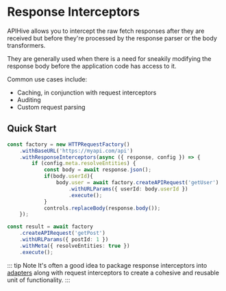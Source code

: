 # Response Interceptors

APIHive allows you to intercept the raw fetch responses after they are received but before they're processed by the response parser or the body transformers.

They are generally used when there is a need for sneakily modifying the response body before the application code has access to it. 

Common use cases include:

- Caching, in conjunction with request interceptors
- Auditing
- Custom request parsing

## Quick Start

```typescript
const factory = new HTTPRequestFactory()
    .withBaseURL('https://myapi.com/api')
    .withResponseInterceptors(async ({ response, config }) => {
        if (config.meta.resolveEntities) {
            const body = await response.json();
            if(body.userId){
                body.user = await factory.createAPIRequest('getUser')
                    .withURLParams({ userId: body.userId })
                    .execute();
            }
            controls.replaceBody(response.body());
    });

const result = await factory
    .createAPIRequest('getPost')
    .withURLParams({ postId: 1 })
    .withMeta({ resolveEntities: true })
    .execute();

```

::: tip Note
It's often a good idea to package response interceptors into [adapters](/guide/adapters) along with request interceptors to create a cohesive and reusable unit of functionality.
:::
